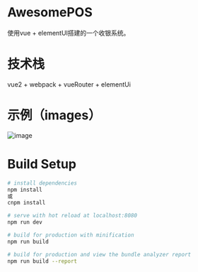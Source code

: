 # AwesomePOS

使用vue + elementUI搭建的一个收银系统。

# 技术栈

vue2 + webpack + vueRouter + elementUi

# 示例（images）

![image](https://github.com/SupermanWenZai/AwesomePOS/blob/master/src/assets/images/AwesomePOS.png)

# Build Setup

``` bash
# install dependencies
npm install
或
cnpm install

# serve with hot reload at localhost:8080
npm run dev

# build for production with minification
npm run build

# build for production and view the bundle analyzer report
npm run build --report
```

